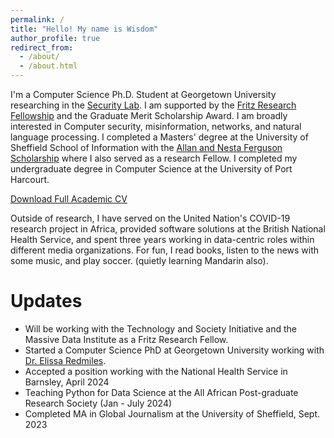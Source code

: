 ```yaml
---
permalink: /
title: "Hello! My name is Wisdom"
author_profile: true
redirect_from: 
  - /about/
  - /about.html
---
```


I'm a Computer Science Ph.D. Student at Georgetown University researching in the [Security Lab](https://seclab.cs.georgetown.edu/). I am supported by the [Fritz Research Fellowship](https://techandsociety.georgetown.edu/projects/fritz-family-fellows-program/) and the Graduate Merit Scholarship Award. I am broadly interested in Computer security, misinformation, networks, and natural language processing. I completed a Masters' degree at the University of Sheffield School of Information with the [Allan and Nesta Ferguson Scholarship](https://www.sheffield.ac.uk/international/fees-and-funding/scholarships/postgraduate/ferguson) where I also served as a research Fellow. I completed my undergraduate degree in Computer Science at the University of Port Harcourt.

[Download Full Academic CV](https://drive.google.com/file/d/1BZ97fQaTAqNLp8YUHXfC4tKxV0l9kieQ/view?usp=drive_link)

Outside of research, I have served on the United Nation's COVID-19 research project in Africa, provided software solutions at the British National Health Service, and spent three years working in data-centric roles within different media organizations. For fun, I read books, listen to the news with some music, and play soccer. (quietly learning Mandarin also).

Updates
======
*  Will be working with the Technology and Society Initiative and the Massive Data Institute as a Fritz Research Fellow.
*  Started a Computer Science PhD at Georgetown University working with [Dr. Elissa Redmiles](https://elissaredmiles.com/).
*  Accepted a position working with the National Health Service in Barnsley, April 2024
*  Teaching Python for Data Science at the All African Post-graduate Research Society (Jan - July 2024)
*  Completed MA in Global Journalism at the University of Sheffield, Sept. 2023
